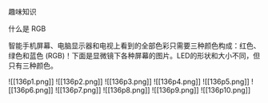 趣味知识

什么是 RGB

智能手机屏幕、电脑显示器和电视上看到的全部色彩只需要三种颜色构成：红色、绿色和蓝色
(RGB)！下面是显微镜下各种屏幕的图片。LED的形状和大小不同，但只有三种颜色。

![[136p1.png]]
![[136p2.png]]
![[136p3.png]]
![[136p4.png]]
![[136p5.png]]
![[136p6.png]]
![[136p7.png]]
![[136p8.png]]
![[136p9.png]]
![[136p10.png]]